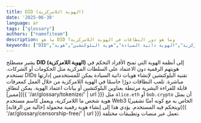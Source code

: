 ```yaml
---
title: DID (الهوية اللامركزية)
date: '2025-06-30'
language: ar
tags: ["glossary"]
authors: ["namefiteam"]
description: ما هو DID وما هو دور النطاقات في الهوية اللامركزية؟
keywords: ["DID","الهوية اللامركزية","الهوية ذاتية السيادة","هوية البلوكتشين","هوية Web3"]
---
```



يشير مصطلح **DID (الهوية اللامركزية)** إلى أنظمة الهوية التي تمنح الأفراد التحكم في هويتهم الرقمية دون الاعتماد على السلطات المركزية مثل الحكومات أو الشركات. تستخدم DIDs تقنية البلوكتشين لإنشاء هويات ذاتية السيادة يمكن للمستخدمين إدارتها مباشرة. تلعب النطاقات دورًا حاسمًا في الهوية اللامركزية من خلال العمل كمعرفات قابلة للقراءة البشرية مرتبطة بعناوين البلوكتشين أو بيانات اعتماد الهوية. يمكن لنطاق [مميز]({{ '/ar/glossary/tokenize/' | url }}) مثل `alice.eth` أو `bob.crypto` أن يمثل هوية شخص ما اللامركزية، ويعمل كاسم مستخدم Web3 الخاص به مع كونه آمنًا تشفيريًا ويتحكم فيه المستخدم. يؤدي هذا إلى إنشاء هوية رقمية محمولة [خالية من الرقابة]({{ '/ar/glossary/censorship-free/' | url }}) تعمل عبر منصات وتطبيقات مختلفة.